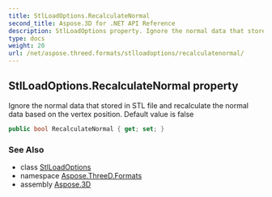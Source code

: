 ```yaml
---
title: StlLoadOptions.RecalculateNormal
second_title: Aspose.3D for .NET API Reference
description: StlLoadOptions property. Ignore the normal data that stored in STL file and recalculate the normal data based on the vertex position. Default value is false
type: docs
weight: 20
url: /net/aspose.threed.formats/stlloadoptions/recalculatenormal/
---
```

## StlLoadOptions.RecalculateNormal property

Ignore the normal data that stored in STL file and recalculate the normal data based on the vertex position. Default value is false

```csharp
public bool RecalculateNormal { get; set; }
```

### See Also

* class [StlLoadOptions](../)
* namespace [Aspose.ThreeD.Formats](../../../aspose.threed.formats/)
* assembly [Aspose.3D](../../../)


